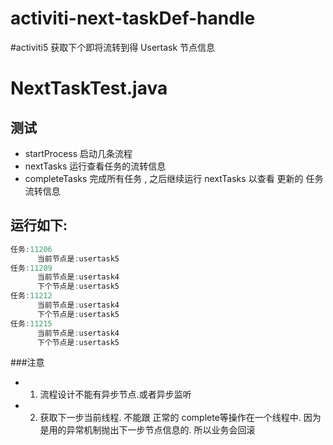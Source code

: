 activiti-next-taskDef-handle
============================

#activiti5 获取下个即将流转到得 Usertask 节点信息

# NextTaskTest.java

## 测试

- startProcess 启动几条流程
- nextTasks 运行查看任务的流转信息
- completeTasks 完成所有任务 , 之后继续运行 nextTasks 以查看 更新的 任务流转信息

## 运行如下:

```java
任务:11206
      当前节点是:usertask5
任务:11209
      当前节点是:usertask4
      下个节点是:usertask5
任务:11212
      当前节点是:usertask4
      下个节点是:usertask5
任务:11215
      当前节点是:usertask4
      下个节点是:usertask5
```

###注意

- 1. 流程设计不能有异步节点.或者异步监听
- 2. 获取下一步当前线程. 不能跟 正常的 complete等操作在一个线程中. 因为是用的异常机制抛出下一步节点信息的. 所以业务会回滚
